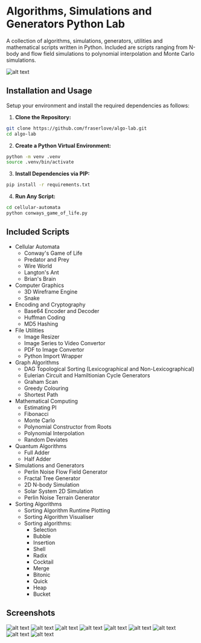 # Algorithms, Simulations and Generators Python Lab
A collection of algorithms, simulations, generators, utilities and mathematical scripts written in Python. Included are scripts ranging from N-body and flow field simulations to polynomial interpolation and Monte Carlo simulations.

![alt text](https://fraser.love/content/images/size/w2000/2023/07/Screenshot-2021-07-07-at-13.34.44-2.png)

## Installation and Usage
Setup your environment and install the required dependencies as follows:

1. **Clone the Repository:**
```bash
git clone https://github.com/fraserlove/algo-lab.git
cd algo-lab
```

2. **Create a Python Virtual Environment:**
```bash
python -m venv .venv
source .venv/bin/activate
```

3. **Install Dependencies via PIP:**

```bash
pip install -r requirements.txt
```
4. **Run Any Script:**
```bash
cd cellular-automata
python conways_game_of_life.py
```

## Included Scripts
  - Cellular Automata
    - Conway's Game of Life
    - Predator and Prey
    - Wire World
    - Langton's Ant
    - Brian's Brain
  - Computer Graphics
    - 3D Wireframe Engine 
    - Snake
  - Encoding and Cryptography
    - Base64 Encoder and Decoder
    - Huffman Coding
    - MD5 Hashing
  - File Utilities
    - Image Resizer
    - Image Series to Video Convertor
    - PDF to Image Convertor
    - Python Import Wrapper
  - Graph Algorithms
    - DAG Topological Sorting (Lexicographical and Non-Lexicographical)
    - Eulerian Circuit and Hamiltionian Cycle Generators
    - Graham Scan
    - Greedy Colouring
    - Shortest Path
  - Mathematical Computing
    - Estimating PI
    - Fibonacci
    - Monte Carlo
    - Polynomial Constructor from Roots
    - Polynomial Interpolation
    - Random Deviates
  - Quantum Algorithms
    - Full Adder
    - Half Adder
  - Simulations and Generators
    - Perlin Noise Flow Field Generator
    - Fractal Tree Generator
    - 2D N-body Simulation
    - Solar System 2D Simulation
    - Perlin Noise Terrain Generator
  - Sorting Algorithms
    - Sorting Algorithm Runtime Plotting
    - Sorting Algorithm Visualiser
    - Sorting algorithms:
      - Selection
      - Bubble
      - Insertion
      - Shell
      - Radix
      - Cocktail
      - Merge
      - Bitonic
      - Quick
      - Heap
      - Bucket

## Screenshots
![alt text](https://fraser.love/content/images/2023/07/Screenshot-2021-07-05-at-21.53.25.png)
![alt text](https://fraser.love/content/images/2023/07/1325.jpg)
![alt text](https://fraser.love/content/images/2023/07/Screenshot-2021-07-05-at-14.01.01.png)
![alt text](https://fraser.love/content/images/2023/07/Screenshot-2021-07-07-at-13.34.44.png)
![alt text](https://fraser.love/content/images/2023/07/Screenshot-2021-07-07-at-16.52.06.png)
![alt text](https://fraser.love/content/images/2023/07/Screenshot-2021-07-07-at-23.15.47.png)
![alt text](https://fraser.love/content/images/2023/07/Screenshot-2021-07-07-at-12.20.33.png)
![alt text](https://fraser.love/content/images/2023/07/Screenshot-2021-07-07-at-16.57.03.png)
![alt text](https://fraser.love/content/images/2023/07/Screenshot-2021-07-05-at-182105.png)
